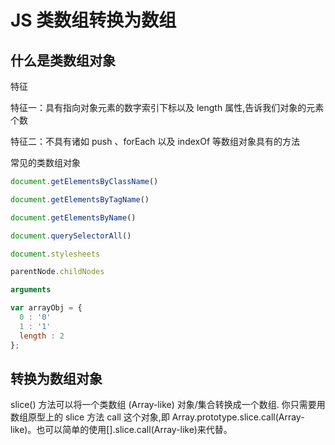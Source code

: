# JS 类数组转换为数组

## 什么是类数组对象

特征

特征一：具有指向对象元素的数字索引下标以及 length 属性,告诉我们对象的元素个数

特征二：不具有诸如 push 、forEach 以及 indexOf 等数组对象具有的方法

常见的类数组对象

```js
document.getElementsByClassName()

document.getElementsByTagName()

document.getElementsByName()

document.querySelectorAll()

document.stylesheets

parentNode.childNodes

arguments

var arrayObj = {
  0 : '0'
  1 : '1'
  length : 2
};
```

## 转换为数组对象

slice() 方法可以将一个类数组 (Array-like) 对象/集合转换成一个数组. 你只需要用数组原型上的 slice 方法 call 这个对象,即 Array.prototype.slice.call(Array-like)。也可以简单的使用[].slice.call(Array-like)来代替。
